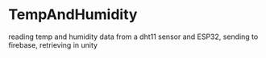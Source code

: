 # TempAndHumidity
reading temp and humidity data from a dht11 sensor and ESP32, sending to firebase, retrieving in unity
